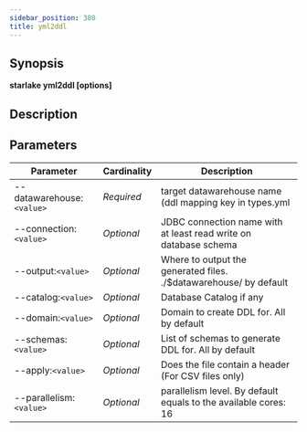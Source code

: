 ```yaml
---
sidebar_position: 380
title: yml2ddl
---
```



## Synopsis

**starlake yml2ddl [options]**

## Description


## Parameters

Parameter|Cardinality|Description
---|---|---
--datawarehouse:`<value>`|*Required*|target datawarehouse name (ddl mapping key in types.yml
--connection:`<value>`|*Optional*|JDBC connection name with at least read write on database schema
--output:`<value>`|*Optional*|Where to output the generated files. ./$datawarehouse/ by default
--catalog:`<value>`|*Optional*|Database Catalog if any
--domain:`<value>`|*Optional*|Domain to create DDL for. All by default
--schemas:`<value>`|*Optional*|List of schemas to generate DDL for. All by default
--apply:`<value>`|*Optional*|Does the file contain a header (For CSV files only)
--parallelism:`<value>`|*Optional*|parallelism level. By default equals to the available cores: 16

